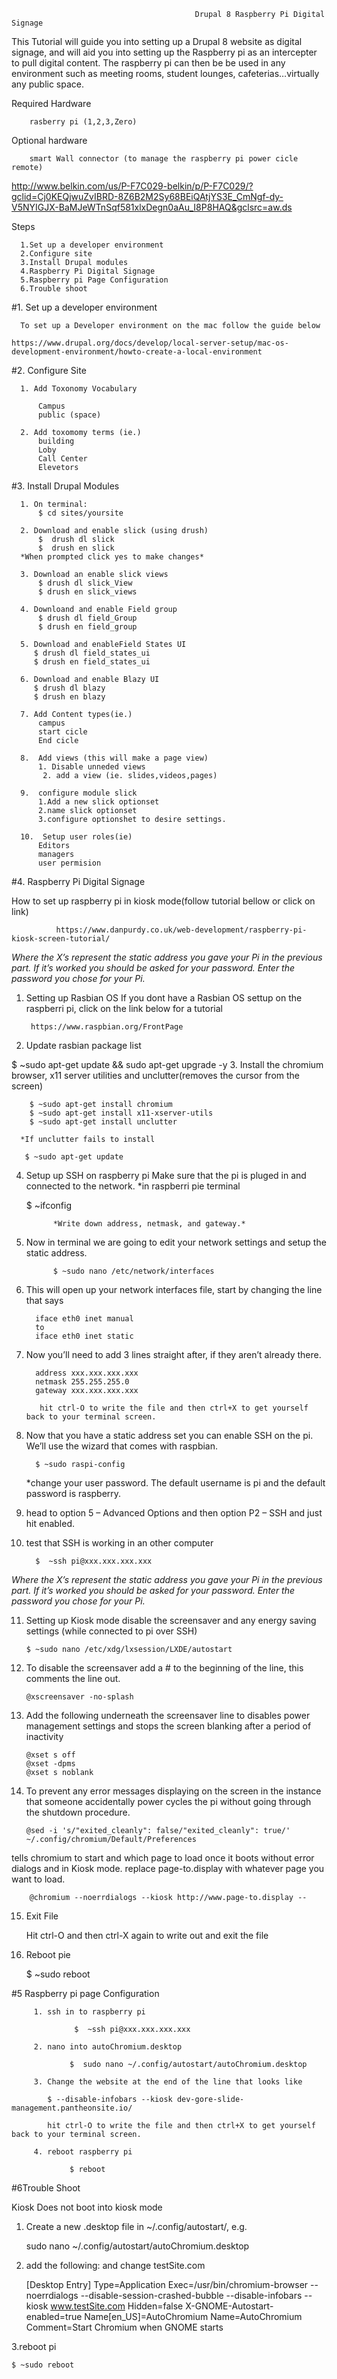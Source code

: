                                              Drupal 8 Raspberry Pi Digital Signage

This Tutorial will guide you into setting up a Drupal 8 website as digital signage, and will aid you into setting up the            Raspberry pi as an intercepter to pull digital content. The raspberry pi can then be be used in any environment such as meeting rooms, student lounges, cafeterias…virtually any public space. 

  Required Hardware 
     
        rasberry pi (1,2,3,Zero)
        
  Optional hardware
  
        smart Wall connector (to manage the raspberry pi power cicle remote)
        
http://www.belkin.com/us/P-F7C029-belkin/p/P-F7C029/?gclid=Cj0KEQjwuZvIBRD-8Z6B2M2Sy68BEiQAtjYS3E_CmNgf-dy-V5NYIGJX-BaMJeWTnSqf581xlxDegn0aAu_I8P8HAQ&gclsrc=aw.ds
        
  Steps
  
      1.Set up a developer environment 
      2.Configure site
      3.Install Drupal modules
      4.Raspberry Pi Digital Signage
      5.Raspberry pi Page Configuration
      6.Trouble shoot 
  
  #1. Set up a developer environment
  
      To set up a Developer environment on the mac follow the guide below
      
    https://www.drupal.org/docs/develop/local-server-setup/mac-os-development-environment/howto-create-a-local-environment
  
  #2. Configure Site 
  
      1. Add Toxonomy Vocabulary 
  
          Campus
          public (space)
       
      2. Add toxomomy terms (ie.)
          building
          Loby
          Call Center
          Elevetors
 
#3. Install Drupal Modules

      1. On terminal:
          $ cd sites/yoursite
 
      2. Download and enable slick (using drush)
          $  drush dl slick
          $  drush en slick
      *When prompted click yes to make changes*

      3. Download an enable slick views
          $ drush dl slick_View
          $ drush en slick_views
    
      4. Downloand and enable Field group
          $ drush dl field_Group
          $ drush en field_group
    
      5. Download and enableField States UI
         $ drush dl field_states_ui
         $ drush en field_states_ui
 
      6. Download and enable Blazy UI
         $ drush dl blazy
         $ drush en blazy
         
      7. Add Content types(ie.)
          campus
          start cicle
          End cicle
    
      8.  Add views (this will make a page view)
          1. Disable unneded views
           2. add a view (ie. slides,videos,pages)
   
      9.  configure module slick 
          1.Add a new slick optionset
          2.name slick optionset 
          3.configure optionshet to desire settings.
    
      10.  Setup user roles(ie)
          Editors
          managers
          user permision 
      
#4. Raspberry Pi Digital Signage 

How to set up raspberry pi in kiosk mode(follow tutorial bellow or click on link)

              https://www.danpurdy.co.uk/web-development/raspberry-pi-kiosk-screen-tutorial/
              
*Where the X’s represent the static address you gave your Pi in the previous part. If it’s worked you should be asked                          for your password. Enter the password you chose for your Pi.*


1. Setting up Rasbian OS If you dont have a Rasbian OS settup on the raspberri pi, click on the link below for a tutorial

        https://www.raspbian.org/FrontPage

2. Update rasbian package list

 $ ~sudo apt-get update && sudo apt-get upgrade -y
3. Install the chromium browser, x11 server utilities and unclutter(removes the cursor from the screen)

        $ ~sudo apt-get install chromium 
        $ ~sudo apt-get install x11-xserver-utils      
        $ ~sudo apt-get install unclutter 
        
      *If unclutter fails to install
      
       $ ~sudo apt-get update
        
4. Setup up SSH on raspberry pi Make sure that the pi is pluged in and connected to the network. *in raspberri pie terminal

    $ ~ifconfig

             *Write down address, netmask, and gateway.*
5. Now in terminal we are going to edit your network settings and setup the static address.

             $ ~sudo nano /etc/network/interfaces
6. This will open up your network interfaces file, start by changing the line that says

         iface eth0 inet manual
         to
         iface eth0 inet static
7. Now you’ll need to add 3 lines straight after, if they aren’t already there.

         address xxx.xxx.xxx.xxx
         netmask 255.255.255.0
         gateway xxx.xxx.xxx.xxx

          hit ctrl-O to write the file and then ctrl+X to get yourself back to your terminal screen.
8. Now that you have a static address set you can enable SSH on the pi. We’ll use the wizard that comes with raspbian.

         $ ~sudo raspi-config
      *change your user password. The default username is pi and the default password is raspberry.
9. head to option 5 – Advanced Options and then option P2 – SSH and just hit enabled.

10. test that SSH is working in an other computer

          $  ~ssh pi@xxx.xxx.xxx.xxx
*Where the X’s represent the static address you gave your Pi in the previous part. If it’s worked you should be asked                          for your password. Enter the password you chose for your Pi.*

11. Setting up Kiosk mode disable the screensaver and any energy saving settings (while connected to pi over SSH)

        $ ~sudo nano /etc/xdg/lxsession/LXDE/autostart

12. To disable the screensaver add a # to the beginning of the line, this comments the line out.

        @xscreensaver -no-splash
13. Add the following underneath the screensaver line to disables power management settings and stops the screen blanking after a period of inactivity

        @xset s off
        @xset -dpms
        @xset s noblank
14. To prevent any error messages displaying on the screen in the instance that someone accidentally power cycles the pi without going through the shutdown procedure.

        @sed -i 's/"exited_cleanly": false/"exited_cleanly": true/' ~/.config/chromium/Default/Preferences
tells chromium to start and which page to load once it boots without error dialogs and in Kiosk mode. replace page-to.display with whatever page you want to load.

        @chromium --noerrdialogs --kiosk http://www.page-to.display --
15. Exit File

    Hit ctrl-O and then ctrl-X again to write out and exit the file
16. Reboot pie
      
      $ ~sudo reboot

#5 Raspberry pi page Configuration

         1. ssh in to raspberry pi
         
                  $  ~ssh pi@xxx.xxx.xxx.xxx  
                  
         2. nano into autoChromium.desktop
         
                 $  sudo nano ~/.config/autostart/autoChromium.desktop
                 
         3. Change the website at the end of the line that looks like 
         
            $ --disable-infobars --kiosk dev-gore-slide-management.pantheonsite.io/
            
            hit ctrl-O to write the file and then ctrl+X to get yourself back to your terminal screen.
            
         4. reboot raspberry pi
                 
                 $ reboot
      
#6Trouble Shoot

Kiosk Does not boot into kiosk mode

1. Create a new .desktop file in ~/.config/autostart/, e.g.

      sudo nano ~/.config/autostart/autoChromium.desktop
      
2. add the following: and change testSite.com

      [Desktop Entry]
      Type=Application
      Exec=/usr/bin/chromium-browser --noerrdialogs --disable-session-crashed-bubble --disable-infobars --kiosk www.testSite.com
      Hidden=false
      X-GNOME-Autostart-enabled=true
      Name[en_US]=AutoChromium
      Name=AutoChromium
      Comment=Start Chromium when GNOME starts
      
3.reboot pi

    $ ~sudo reboot
